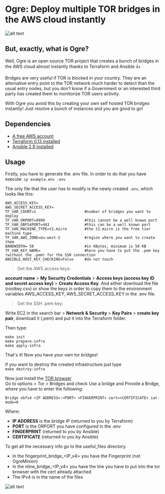# Ogre: Deploy multiple TOR bridges in the AWS cloud instantly

![alt text](https://github.com/i3q2-sys/PTN/blob/main/image/ogre.png)


## But, exactly, what is Ogre?

Well, Ogre is an open source TOR project that creates a bunch of bridges in the AWS cloud almost instantly thanks to Terraform and Ansible :+1:

Bridges are very useful if TOR is blocked in your country. They are an alternative entry point to the TOR network much harder to detect than the usual entry nodes, but you don’t know if a Government or an interested third party has created them to monitorize TOR users activity.

With Ogre you avoid this by creating your *own* self hosted TOR bridges instantly! Just resolve a bunch of instances and you are good to go!

## Dependencies

- [A free AWS account](https://aws.amazon.com/es/premiumsupport/knowledge-center/create-and-activate-aws-account/)
- [Terraform 0.13 installed](https://github.com/hashicorp/terraform/tree/v0.13.5) 
- [Ansible 2.9 installed](https://docs.ansible.com/ansible/latest/roadmap/ROADMAP_2_9.html)

## Usage
Firstly, you have to generate the .env file. In order to do that you have execute:
`cp example.env .env`

The only file that the user has to modify is the newly created `.env`, which looks like this:

```
AWS_ACCESS_KEY=
AWS_SECRET_ACCESS_KEY=
TF_VAR_COUNT=1                      #number of bridges you want to deploy
TF_VAR_ORPORT=9999                  #this cannot be a well known port
TF_VAR_OBFS4PORT=443                #this can be a well known port
TF_VAR_MACHINE_TYPE=t2.micro        #the t2.micro is the free tier machine type
TF_VAR_AWS_ZONE=eu-west-2           #region where you want to create them
BANDWIDTH= 50                       #in KBytes, minimum is 50 KB
TF_VAR_KEY_NAME=                    #here you have to put the .pem key (without the .pem) for the SSH connection
ANSIBLE_HOST_KEY_CHECKING=False     #do not touch
```

> Get the AWS access keys:

**account name** > **My Security Credentials** > **Access keys (access key ID and secret access key)** > **Create Access Key**. And either download the file (rootkey.csv) or show the keys in order to copy them to the environment variables AWS_ACCESS_KEY, AWS_SECRET_ACCESS_KEY in the .env file.


> Get the SSH .pem key:

Write EC2 in the search bar > **Network & Security** > **Key Pairs** > **create key pair**, download it (.pem) and put it into the Terraform folder.


Then type:

```
make init 
make prepare-infra 
make apply-infra 
```

That's it! Now you have your own tor bridges!

If you want to destroy the created infrastructure just type <br>
`make destroy-infra`

Now just install the [TOR browser](https://www.torproject.org/download/)<br>
Go to options > Tor > Bridges and check Use a bridge and Provide a Bridge, where you have to enter the following:<br>

`Bridge obfs4 <IP ADDRESS>:<PORT> <FINGERPRINT> cert=<CERTIFICATE> iat-mode=0`

Where:
- **IP ADDRESS** is the bridge IP (returned to you by Terraform)
- **PORT** is the ORPORT you have configured in the .env
- **FINGERPRINT** (returned to you by Ansible)
- **CERTIFICATE** (returned to you by Ansible)

To get all the necessary info go to the useful_files directory.

- In the fingerprint_bridge_<IP_v4> you have the Fingerprint (not OgreMinion)
- In the nline_bridge_<IP_v4> you have the line you have to put into the tor browser with the cert already attached
- The IPv4 is in the name of the files

![alt text](https://github.com/i3q2-sys/PTN/blob/main/image/tor_3.png)



